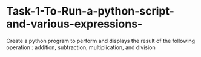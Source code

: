 # Task-1-To-Run-a-python-script-and-various-expressions-
Create a python program to perform and displays the result of the following operation : addition, subtraction, multiplication, and division
